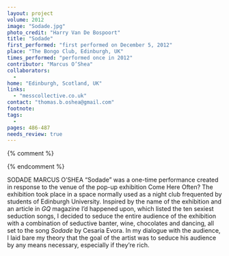 ```yaml
---
layout: project
volume: 2012
image: "Sodade.jpg"
photo_credit: "Harry Van De Bospoort"
title: "Sodade"
first_performed: "first performed on December 5, 2012"
place: "The Bongo Club, Edinburgh, UK"
times_performed: "performed once in 2012"
contributor: "Marcus O’Shea"
collaborators: 
  - 
home: "Edinburgh, Scotland, UK"
links: 
  - "messcollective.co.uk"
contact: "thomas.b.oshea@gmail.com"
footnote: 
tags: 
  - 
pages: 486-487
needs_review: true
---
```


{% comment %} 

{% endcomment %}

 SODADE 
 MARCUS O’SHEA 
 “Sodade” was a one-time performance created in response to the venue of the pop-up exhibition Come Here Often? The exhibition took place in a space normally used as a night club frequented by students of Edinburgh University. Inspired by the name of the exhibition and an article in <em>GQ</em> magazine I’d happened upon, which listed the ten sexiest seduction songs, I decided to seduce the entire audience of the exhibition with a combination of seductive banter, wine, chocolates and dancing, all set to the song <em>Sodade</em> by Cesaria Evora. In my dialogue with the audience, I laid bare my theory that the goal of the artist was to seduce his audience by any means necessary, especially if they’re rich. 
